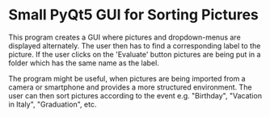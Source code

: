 # Small PyQt5 GUI for Sorting Pictures
This program creates a GUI where pictures and dropdown-menus are displayed alternately.
The user then has to find a corresponding label to the picture.
If the user clicks on the 'Evaluate' button pictures are being put in a folder which has the same name as the label.

The program might be useful, when pictures are being imported from a camera or smartphone and provides a more structured environment. 
The user can then sort pictures according to the event e.g. "Birthday", "Vacation in Italy", "Graduation", etc.
